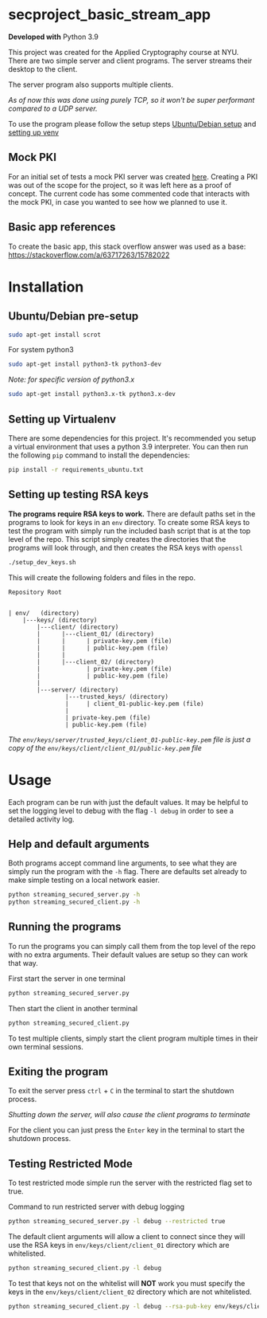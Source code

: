# secproject_basic_stream_app

**Developed with** Python 3.9

This project was created for the Applied Cryptography course at NYU. There are two simple server and client programs. The server streams their desktop to the client.

The server program also supports multiple clients.

_As of now this was done using purely TCP, so it won't be super performant compared to a UDP server._

To use the program please follow the setup steps [Ubuntu/Debian setup](#ubuntudebian-pre-setup) and [setting up venv](#setting-up-virtualenv)

## Mock PKI
For an initial set of tests a mock PKI server was created [here](./simple_pki). Creating a PKI was out of the scope for the project, so it was left here as a proof of concept. The current code has some commented code that interacts with the mock PKI, in case you wanted to see how we planned to use it.

## Basic app references
To create the basic app, this stack overflow answer was used as a base:
https://stackoverflow.com/a/63717263/15782022


# Installation
## Ubuntu/Debian pre-setup

```bash
sudo apt-get install scrot
```
For system python3
```bash
sudo apt-get install python3-tk python3-dev
```

_Note: for specific version of python3.x_
```bash
sudo apt-get install python3.x-tk python3.x-dev
```

## Setting up Virtualenv

There are some dependencies for this project. It's recommended you setup a virtual environment that uses a python 3.9 interpreter. You can then run the following `pip` command to install the dependencies:

```bash
pip install -r requirements_ubuntu.txt
```

## Setting up testing RSA keys

**The programs require RSA keys to work.** There are default paths set in the programs to look for keys in an `env` directory.
To create some RSA keys to test the program with simply run the included bash script that is at the top level of the repo.
This script simply creates the directories that the programs will look through, and then creates the RSA keys with `openssl`

```bash
./setup_dev_keys.sh
```

This will create the following folders and files in the repo.
```
Repository Root


| env/   (directory)
    |---keys/ (directory)
        |---client/ (directory)
        |      |---client_01/ (directory)
        |      |      | private-key.pem (file)
        |      |      | public-key.pem (file)
        |      |      
        |      |---client_02/ (directory)
        |             | private-key.pem (file)
        |             | public-key.pem (file)
        |
        |---server/ (directory)
                |---trusted_keys/ (directory)
                |     | client_01-public-key.pem (file)
                |
                | private-key.pem (file)
                | public-key.pem (file)
```

_The `env/keys/server/trusted_keys/client_01-public-key.pem` file is just a copy of the `env/keys/client/client_01/public-key.pem` file_

# Usage

Each program can be run with just the default values. It may be helpful to set the logging level to debug with the flag `-l debug` in order to see a detailed activity log.

## Help and default arguments

Both programs accept command line arguments, to see what they are simply run the program with the `-h` flag. There are defaults set already to make simple testing on a local network easier.

```bash
python streaming_secured_server.py -h
python streaming_secured_client.py -h
```

## Running the programs

To run the programs you can simply call them from the top level of the repo with no extra arguments. Their default values are setup so they can work that way.

First start the server in one terminal
```bash
python streaming_secured_server.py
```

Then start the client in another terminal
```bash
python streaming_secured_client.py
```

To test multiple clients, simply start the client program multiple times in their own terminal sessions.

## Exiting the program

To exit the server press `ctrl` + `C` in the terminal to start the shutdown process.

_Shutting down the server, will also cause the client programs to terminate_

For the client you can just press the `Enter` key in the terminal to start the shutdown process.

## Testing Restricted Mode

To test restricted mode simple run the server with the restricted flag set to true.

Command to run restricted server with debug logging
```bash
python streaming_secured_server.py -l debug --restricted true
```

The default client arguments will allow a client to connect since they will use the RSA keys in `env/keys/client/client_01` directory which are whitelisted.
```bash
python streaming_secured_client.py -l debug
```

To test that keys not on the whitelist will **NOT** work you must specify the keys in the `env/keys/client/client_02` directory which are not whitelisted.
```bash
python streaming_secured_client.py -l debug --rsa-pub-key env/keys/client/client_02/public-key.pem --rsa-priv-key env/keys/client/client_02/private-key.pem
```
